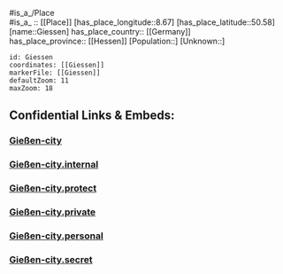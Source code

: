 ﻿---
location: [50.58,8.67] 
mapzoom: [7,12] 
mapmarker: city 
type: City
tags:
- geo/City


SpocWebEntityId: 30451
isDeleted: false
confidential: public

---
#is_a_/Place  
#is_a_ :: [[Place]] 
[has_place_longitude::8.67] 
[has_place_latitude::50.58] 
[name::Giessen] 
has_place_country:: [[Germany]]  
has_place_province:: [[Hessen]] 
[Population::] 
[Unknown::] 


```leaflet
id: Giessen
coordinates: [[Giessen]] 
markerFile: [[Giessen]] 
defaultZoom: 11 
maxZoom: 18
```


## Confidential Links & Embeds: 

### [Gießen-city](/_public/Earth/Continent/Europe/Europe~Central/Germany/Germany~West/Hessen/counties~Hessen/Gießen/cities~Gießen/Gießen-city.md) 

### [Gießen-city.internal](/_internal/Earth/Continent/Europe/Europe~Central/Germany/Germany~West/Hessen/counties~Hessen/Gießen/cities~Gießen/Gießen-city.internal.md) 

### [Gießen-city.protect](/_protect/Earth/Continent/Europe/Europe~Central/Germany/Germany~West/Hessen/counties~Hessen/Gießen/cities~Gießen/Gießen-city.protect.md) 

### [Gießen-city.private](/_private/Earth/Continent/Europe/Europe~Central/Germany/Germany~West/Hessen/counties~Hessen/Gießen/cities~Gießen/Gießen-city.private.md) 

### [Gießen-city.personal](/_personal/Earth/Continent/Europe/Europe~Central/Germany/Germany~West/Hessen/counties~Hessen/Gießen/cities~Gießen/Gießen-city.personal.md) 

### [Gießen-city.secret](/_secret/Earth/Continent/Europe/Europe~Central/Germany/Germany~West/Hessen/counties~Hessen/Gießen/cities~Gießen/Gießen-city.secret.md) 
